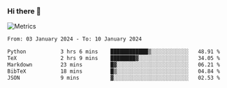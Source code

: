 ### Hi there 👋

![Metrics](https://github.com/radoapx/radoapx/blob/main/github-metrics.svg)

<!--START_SECTION:waka-->

```txt
From: 03 January 2024 - To: 10 January 2024

Python           3 hrs 6 mins    ████████████▒░░░░░░░░░░░░   48.91 %
TeX              2 hrs 9 mins    ████████▓░░░░░░░░░░░░░░░░   34.05 %
Markdown         23 mins         █▓░░░░░░░░░░░░░░░░░░░░░░░   06.21 %
BibTeX           18 mins         █▒░░░░░░░░░░░░░░░░░░░░░░░   04.84 %
JSON             9 mins          ▓░░░░░░░░░░░░░░░░░░░░░░░░   02.53 %
```

<!--END_SECTION:waka-->

<!--
**radoapx/radoapx** is a ✨ _special_ ✨ repository because its `README.md` (this file) appears on your GitHub profile.

Here are some ideas to get you started:

- 🔭 I’m currently working on ...
- 🌱 I’m currently learning ...
- 👯 I’m looking to collaborate on ...
- 🤔 I’m looking for help with ...
- 💬 Ask me about ...
- 📫 How to reach me: ...
- 😄 Pronouns: ...
- ⚡ Fun fact: ...
-->
